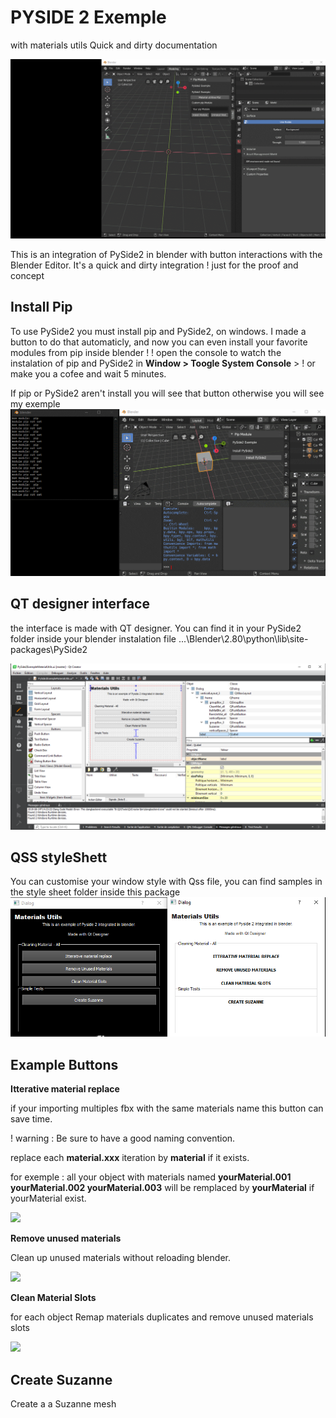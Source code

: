 # PYSIDE 2 Exemple 
with materials utils
Quick and dirty documentation

![](https://raw.githubusercontent.com/MatthisPralat/Blender-Addon/master/PySide2_material_asignement_utils/PySide2_documentation_Img/PySide2_Exemple.gif)

This is an integration of PySide2 in blender with button interactions with the Blender Editor. 
It's a quick and dirty integration ! just for the proof and concept


## Install Pip

To use PySide2 you must install pip and PySide2, on windows. I made a button to do that automaticly, and now you can even install your favorite modules from pip inside blender !
! open the console to watch the instalation of pip and PySide2 in **Window > Toogle System Console** > ! or make you a cofee and wait 5 minutes.

If pip or PySide2 aren't install you will see that button  otherwise you will see my exemple
![](https://raw.githubusercontent.com/MatthisPralat/Blender-Addon/master/PySide2_material_asignement_utils/PySide2_documentation_Img/PipInstall2.gif)



## QT designer interface

the interface is made with QT designer. You can find it in your PySide2 folder inside your blender instalation file 
...\Blender\2.80\python\lib\site-packages\PySide2

![](https://raw.githubusercontent.com/MatthisPralat/Blender-Addon/master/PySide2_material_asignement_utils/PySide2_documentation_Img/PyQt_Sample.PNG)


## QSS styleShett

You can customise your window style with Qss file, you can find samples in the style sheet folder inside this package
![](https://raw.githubusercontent.com/MatthisPralat/Blender-Addon/master/PySide2_material_asignement_utils/PySide2_documentation_Img/PySidePopUp_Styling.PNG)

## Example Buttons

**Itterative material replace**

if your importing multiples fbx with the same materials name this button can save time.

! warning : Be sure to have a good naming convention. 

replace each **material.xxx** iteration by **material** if it exists.

for exemple : all your object with materials named **yourMaterial.001 yourMaterial.002 yourMaterial.003** will be remplaced by **yourMaterial**
if yourMaterial exist.

![](http://www.matthispralat.fr/wp-content/uploads/2019/MaterialReplace/Itterative_Material_Replace.gif)

**Remove unused materials**

Clean up unused materials without reloading blender. 

![](http://www.matthispralat.fr/wp-content/uploads/2019/MaterialReplace/Remove_Unused_Materials.gif)

**Clean Material Slots**

 for each object Remap materials duplicates and remove unused materials slots

![](http://www.matthispralat.fr/wp-content/uploads/2019/MaterialReplace/CleanMaterialSlots.gif)

## Create Suzanne
Create a a Suzanne mesh
